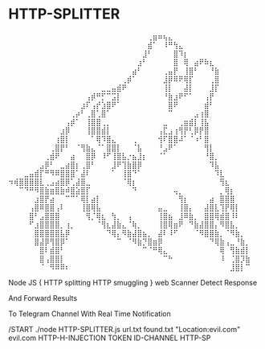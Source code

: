 # HTTP-SPLITTER


⠀⠀⠀⠀⠀⠀⠀⠀⠀⠀⠀⠀⠀⠀⠀⠀⠀⠀⠀⠀⠀⠀⠀⠀⠀⠀⠀⢀⣶⠶⢦⣄⠀⠀⠀⠀⠀⠀⠀⠀⠀⠀⠀⠀⠀⠀⠀
⠀⠀⠀⠀⠀⠀⠀⠀⠀⠀⠀⠀⠀⠀⠀⠀⠀⠀⠀⠀⠀⠀⠀⠀⠀⠀⠀⣾⠁⠀⠸⠛⢳⣄⠀⠀⠀⠀⠀⠀⠀⠀⠀⠀⠀⠀⠀
⠀⠀⠀⠀⠀⠀⠀⠀⠀⠀⠀⠀⠀⠀⠀⠀⠀⠀⠀⠀⠀⠀⠀⠀⠀⠀⣸⠃⠀⠀⠀⠀⣿⠹⡆⠀⠀⠀⠀⠀⠀⠀⠀⠀⠀⠀⠀
⠀⠀⠀⠀⠀⠀⠀⠀⠀⠀⠀⠀⠀⠀⠀⠀⠀⠀⠀⠀⠀⠀⠀⠀⠀⣰⠃⠀⠀⠀⠀⠀⣿⠀⢿⠀⣴⠟⠷⣆⠀⠀⠀⠀⠀⠀⠀
⠀⠀⠀⠀⠀⠀⠀⠀⠀⠀⠀⠀⠀⠀⠀⠀⠀⠀⠀⠀⠀⠀⠀⠀⣴⠃⠀⠀⠀⠀⢀⣤⡟⠀⢸⣿⠃⠀⠀⠘⣷⠀⠀⠀⠀⠀⠀
⠀⠀⠀⠀⠀⠀⠀⠀⠀⠀⠀⠀⠀⠀⠀⠀⠀⠀⠀⠀⠀⠀⢀⡾⠁⠀⠀⠀⠀⠀⣸⡿⠿⠟⢿⡏⠀⠀⠀⢀⣿⠀⠀⠀⠀⠀⠀
⠀⠀⠀⠀⠀⠀⠀⠀⠀⠀⠀⠀⠀⠀⠀⠀⠀⠀⣀⣀⣤⣾⠟⠀⠀⠀⠀⠀⠀⠀⢸⡇⠀⠀⣼⡇⠀⠀⠀⣸⡏⠀⠀⠀⠀⠀⠀
⠀⠀⠀⠀⠀⠀⠀⠀⠀⠀⠀⠀⠀⠀⠀⢠⡾⠛⡋⠉⣩⡇⠀⠀⠀⠀⠀⠀⠀⠀⠘⣷⣰⠟⠋⠁⠀⠀⢠⡟⠀⠀⠀⠀⠀⠀⠀
⠀⠀⠀⠀⠀⠀⠀⠀⠀⠀⠀⠀⠀⠀⣰⠏⢠⡞⣱⣿⠟⠁⠀⠀⠀⠀⠀⠀⠀⠀⠀⣿⠟⠀⠀⠀⠀⠀⣾⠃⠀⠀⠀⠀⠀⠀⠀
⠀⠀⠀⠀⠀⠀⠀⠀⠀⠀⠀⠀⢀⡴⠃⢀⣿⢁⣿⠁⠀⠀⠀⠀⠀⠀⠀⠀⠀⠀⠀⠉⠀⠀⠀⠀⣠⢰⣿⠀⠀⠀⠀⠀⠀⠀⠀
⠀⠀⠀⠀⠀⠀⠀⠀⠀⠀⠀⢠⡾⠁⠀⢸⣿⣿⢀⡀⠀⠀⠀⠀⠀⠀⠀⠀⠀⠀⣀⠀⠀⢀⣶⣾⡇⢸⣧⠀⠀⠀⠀⠀⠀⠀⠀
⠀⠀⠀⠀⠀⠀⠀⠀⠀⠀⣰⡿⠀⠀⠀⢸⣿⣿⣾⡇⠀⠀⠀⠀⠀⠀⠀⠀⠀⢠⣏⣠⢰⢻⡟⢃⡿⡟⣿⠀⠀⠀⠀⠀⠀⠀⠀
⠀⠀⠀⠀⠀⠀⠀⠀⠀⢰⣿⡇⠀⠀⠀⠀⠁⢿⠹⣿⣄⠀⠀⠀⢀⠀⠀⠀⠀⢺⠏⣿⣿⠼⠁⠈⠰⠃⣿⠀⠀⠀⠀⠀⠀⠀⠀
⠀⠀⠀⠀⠀⠀⠀⠀⢀⣿⡟⠃⠀⠈⢻⣷⣄⠈⠁⣿⣿⡇⠀⠀⠈⣧⠀⠀⠀⠘⣠⠟⠁⠀⠀⠀⠀⠀⢻⡇⠀⠀⠀⠀⠀⠀⠀
⠀⠀⠀⠀⠀⠀⠀⢀⣾⠟⠀⠀⣴⠀⠀⣿⡿⠀⠸⠋⢸⣿⣧⡐⣦⣸⡆⠀⠀⠈⠁⠀⠀⠀⠀⠀⠀⠀⠘⣿⡀⠀⠀⠀⠀⠀⠀
⠀⠀⠀⠀⠀⠀⣠⡿⠃⠀⣀⣴⣿⡆⢀⣿⠃⠀⠀⠀⣸⠟⢹⣷⣿⡿⠀⠀⠀⠀⠀⠀⠀⠀⠀⠀⠀⠀⠀⠹⣧⠀⠀⠀⠀⠀⠀
⠀⠀⠀⣀⣤⣾⡏⠛⠻⠿⣿⣿⣿⠁⣼⠇⠀⠀⠀⠀⠁⠀⢸⣿⠙⠁⠀⠀⠀⠀⠀⠀⠀⠀⠀⠀⠀⠀⠀⠀⠹⣇⠀⠀⠀⠀⠀
⠲⢾⣿⣿⣿⣿⣇⢀⣠⣴⣿⡿⢁⣼⣿⣀⠀⠀⠀⠀⠀⠀⠈⢿⡆⠀⠀⠀⠀⠀⠀⠀⠀⠀⠀⠀⠀⠀⠀⠀⠀⢻⣆⠀⠀⠀⠀
⠀⠀⠉⠙⠛⠻⣿⣷⣶⣿⣷⠾⣿⣵⣿⡏⠀⠀⠀⠀⠀⠀⠀⠀⠙⠀⠀⠀⠀⠀⠀⠀⢤⡀⠀⠀⠀⠀⠀⠀⠀⡀⢿⡆⠀⠀⠀
⠀⠀⠀⠀⠀⣰⣿⡟⣴⠀⠀⠉⠉⠁⢿⡇⣴⡇⠀⠀⠀⠀⠀⠀⠀⠀⠀⠀⠀⠀⠀⠀⠀⢻⡆⠀⠀⠀⠀⣴⠀⣿⣿⣿⠀⠀⠀
⠀⠀⠀⠀⢠⣿⠿⣿⣿⢠⠇⠀⠀⠀⢸⣿⢿⣧⠀⠀⠀⠀⠀⠀⠀⠀⠀⠀⠀⣤⣀⠀⠀⢸⣿⡄⠀⠀⣼⣿⣇⢹⡟⢿⡇⠀⠀
⠀⠀⠀⠀⣿⠃⣠⣿⣿⣿⠀⠀⠀⠀⠀⢻⡈⢿⣆⠀⢳⡀⠀⢠⠀⠀⠀⠀⠀⢸⣿⣦⠀⣸⠿⣷⡀⠀⣿⣿⢿⣾⣿⠸⠇⠀⠀
⠀⠀⠀⠀⠋⣰⣿⣿⣿⣿⡀⢰⡀⠀⠀⠀⠀⠈⢻⣆⣼⣷⣄⠈⢷⡀⠀⠀⠀⢸⣿⢿⣶⠟⠀⠙⣷⣼⣿⣿⡄⠻⣿⣧⡀⠀⠀
⠀⠀⠀⠀⠀⣿⣿⣿⣿⣿⣧⡿⠀⠀⠀⠀⠀⠀⠀⠙⢿⡄⠻⣷⣼⣿⣦⡀⠀⣼⠇⠸⠋⠀⠀⠀⠈⠻⣿⣿⣷⡀⠈⠻⣷⡀⠀
⠀⠀⠀⠀⠀⣿⣼⡿⢻⣿⡿⠁⠀⠀⠀⠀⠀⠀⠀⠀⠀⠉⠀⠈⠻⣷⡙⣿⣶⡿⠀⠀⠀⠀⠀⠀⠀⠀⠀⠙⢿⣷⢠⣀⠘⣷⡀
⠀⠀⠀⠀⠀⠀⣿⠇⣾⣿⠃⠀⠀⠀⠀⠀⠀⠀⠀⠀⠀⠀⠀⠀⠀⠀⠉⠈⠛⢿⣄⠀⠀⠀⠀⠀⠀⠀⠀⠀⠀⢿⠀⢻⣷⣾⡇
⠀⠀⠀⠀⠀⠀⣿⢠⣿⣿⡇⠀⠀⠀⠀⠀⠀⠀⠀⠀⠀⠀⠀⠀⠀⠀⠀⠀⠀⠀⠉⠓⠀⠀⠀⠀⠀⠀⠀⠀⠀⠸⠀⢈⣿⡹⣷
⠀⠀⠀⠀⠀⠀⠈⠀⠻⠿⠿⠆⠀⠀⠀⠀⠀⠀⠀⠀⠀⠀⠀⠀⠀⠀⠀⠀⠀⠀⠀⠀⠀⠀⠀⠀⠀⠀⠀⠀⠀⠀⠀⣸⣿⡇⠉


Node JS { HTTP splitting HTTP smuggling }
web Scanner Detect Response 

And Forward Results 

To Telegram Channel With Real Time Notification

/START ./node HTTP-SPLITTER.js url.txt found.txt "Location:evil.com" evil.com HTTP-H-INJECTION TOKEN ID-CHANNEL HTTP-SP 
